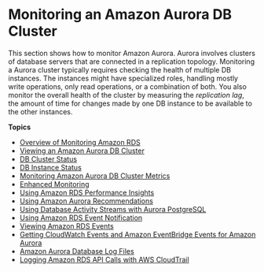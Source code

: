 # Monitoring an Amazon Aurora DB Cluster<a name="MonitoringAurora"></a>

 This section shows how to monitor Amazon Aurora\. Aurora involves clusters of database servers that are connected in a replication topology\. Monitoring a Aurora cluster typically requires checking the health of multiple DB instances\. The instances might have specialized roles, handling mostly write operations, only read operations, or a combination of both\. You also monitor the overall health of the cluster by measuring the *replication lag*, the amount of time for changes made by one DB instance to be available to the other instances\. 

**Topics**
+ [Overview of Monitoring Amazon RDS](MonitoringOverview.md)
+ [Viewing an Amazon Aurora DB Cluster](Aurora.Viewing.md)
+ [DB Cluster Status](Aurora.Status.md)
+ [DB Instance Status](Overview.DBInstance.Status.md)
+ [Monitoring Amazon Aurora DB Cluster Metrics](Aurora.Monitoring.md)
+ [Enhanced Monitoring](USER_Monitoring.OS.md)
+ [Using Amazon RDS Performance Insights](USER_PerfInsights.md)
+ [Using Amazon Aurora Recommendations](USER_Recommendations.md)
+ [Using Database Activity Streams with Aurora PostgreSQL](DBActivityStreams.md)
+ [Using Amazon RDS Event Notification](USER_Events.md)
+ [Viewing Amazon RDS Events](USER_ListEvents.md)
+ [Getting CloudWatch Events and Amazon EventBridge Events for Amazon Aurora](rds-cloud-watch-events.md)
+ [Amazon Aurora Database Log Files](USER_LogAccess.md)
+ [Logging Amazon RDS API Calls with AWS CloudTrail](logging-using-cloudtrail.md)